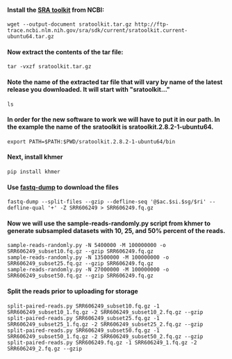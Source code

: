 #### Install the [SRA toolkit](https://www.ncbi.nlm.nih.gov/books/NBK158900/) from NCBI:
```
wget --output-document sratoolkit.tar.gz http://ftp-trace.ncbi.nlm.nih.gov/sra/sdk/current/sratoolkit.current-ubuntu64.tar.gz 
```
#### Now extract the contents of the tar file:
```
tar -vxzf sratoolkit.tar.gz
```
#### Note the name of the extracted tar file that will vary by name of the latest release you downloaded. It will start with "sratoolkit..."
```
ls
```
#### In order for the new software to work we will have to put it in our path. In the example the name of the sratoolkit is sratoolkit.2.8.2-1-ubuntu64.
```
export PATH=$PATH:$PWD/sratoolkit.2.8.2-1-ubuntu64/bin
```
#### Next, install khmer
```
pip install khmer 
```
#### Use [fastq-dump](https://edwards.sdsu.edu/research/fastq-dump/) to download the files
```
fastq-dump --split-files --gzip --defline-seq '@$ac.$si.$sg/$ri' --defline-qual '+' -Z SRR606249 > SRR606249.fq.gz
```
#### Now we will use the sample-reads-randomly.py script from khmer to generate subsampled datasets with 10, 25, and 50% percent of the reads.
```
sample-reads-randomly.py -N 5400000 -M 100000000 -o SRR606249_subset10.fq.gz --gzip SRR606249.fq.gz
sample-reads-randomly.py -N 13500000 -M 100000000 -o SRR606249_subset25.fq.gz --gzip SRR606249.fq.gz
sample-reads-randomly.py -N 27000000 -M 100000000 -o SRR606249_subset50.fq.gz --gzip SRR606249.fq.gz
```
#### Split the reads prior to uploading for storage
```
split-paired-reads.py SRR606249_subset10.fq.gz -1 SRR606249_subset10_1.fq.gz -2 SRR606249_subset10_2.fq.gz --gzip 
split-paired-reads.py SRR606249_subset25.fq.gz -1 SRR606249_subset25_1.fq.gz -2 SRR606249_subset25_2.fq.gz --gzip 
split-paired-reads.py SRR606249_subset50.fq.gz -1 SRR606249_subset50_1.fq.gz -2 SRR606249_subset50_2.fq.gz --gzip 
split-paired-reads.py SRR606249.fq.gz -1 SRR606249_1.fq.gz -2 SRR606249_2.fq.gz --gzip
```

